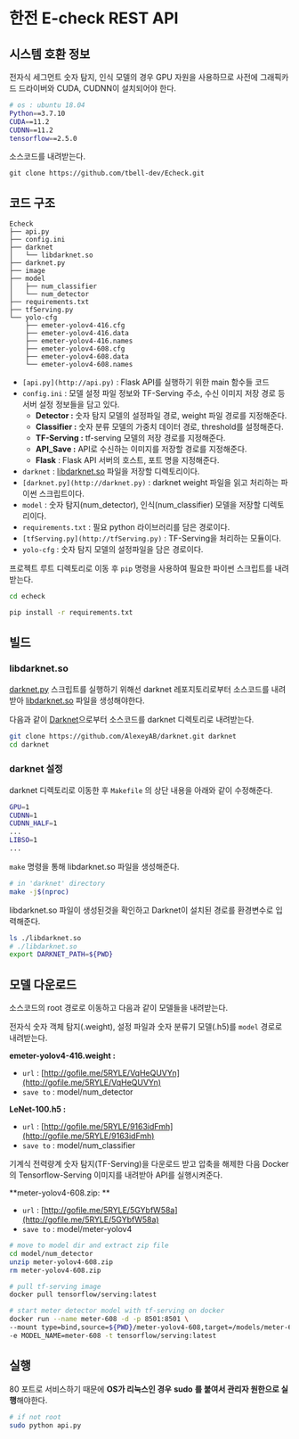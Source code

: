 # 한전 E-check REST API

## 시스템 호환 정보

전자식 세그먼트 숫자 탐지, 인식 모델의 경우 GPU 자원을 사용하므로 사전에 그래픽카드 드라이버와 CUDA, CUDNN이 설치되어야 한다.

```bash
# os : ubuntu 18.04
Python==3.7.10
CUDA==11.2
CUDNN==11.2
tensorflow==2.5.0
```

소스코드를 내려받는다.

```
git clone https://github.com/tbell-dev/Echeck.git
```

## 코드 구조

```
Echeck
├── api.py
├── config.ini
├── darknet
│   └── libdarknet.so
├── darknet.py
├── image
├── model
│   ├── num_classifier
│   └── num_detector
├── requirements.txt
├── tfServing.py
└── yolo-cfg
    ├── emeter-yolov4-416.cfg
    ├── emeter-yolov4-416.data
    ├── emeter-yolov4-416.names
    ├── emeter-yolov4-608.cfg
    ├── emeter-yolov4-608.data
    └── emeter-yolov4-608.names
```

- `[api.py](http://api.py)` : Flask API를 실행하기 위한 main 함수들 코드
- `config.ini` : 모델 설정 파일 정보와 TF-Serving 주소, 수신 이미지 저장 경로 등 서버 설정 정보들을 담고 있다.
    - **Detector :** 숫자 탐지 모델의 설정파일 경로, weight 파일 경로를 지정해준다.
    - **Classifier :** 숫자 분류 모델의 가중치 데이터 경로, threshold를 설정해준다.
    - **TF-Serving :** tf-serving 모델의 저장 경로를 지정해준다.
    - **API_Save :** API로 수신하는 이미지를 저장할 경로를 지정해준다.
    - **Flask** : Flask API 서버의 호스트, 포트 명을 지정해준다.
- `darknet` : [libdarknet.so](http://libdarknet.so) 파일을 저장할 디렉토리이다.
- `[darknet.py](http://darknet.py)` : darknet weight 파일을 읽고 처리하는 파이썬 스크립트이다.
- `model` : 숫자 탐지(num_detector), 인식(num_classifier) 모델을 저장할 디렉토리이다.
- `requirements.txt` : 필요 python 라이브러리를 담은 경로이다.
- `[tfServing.py](http://tfServing.py)` : TF-Serving을 처리하는 모듈이다.
- `yolo-cfg` : 숫자 탐지 모델의 설정파일을 담은 경로이다.

프로젝트 루트 디렉토리로 이동 후 `pip` 명령을 사용하여 필요한 파이썬 스크립트를 내려받는다.

```bash
cd echeck

pip install -r requirements.txt
```

## 빌드

### libdarknet.so
[darknet.py](http://darknet.py) 스크립트를 실행하기 위해선 darknet 레포지토리로부터 소스코드를 내려받아 [libdarknet.so](http://libdarknet.so) 파일을 생성해야한다.

다음과 같이 [Darknet](https://github.com/AlexeyAB/darknet.git)으로부터 소스코드를 darknet 디렉토리로 내려받는다.

```bash
git clone https://github.com/AlexeyAB/darknet.git darknet
cd darknet
```

### darknet 설정
darknet 디렉토리로 이동한 후 `Makefile` 의 상단 내용을 아래와 같이 수정해준다.

```bash
GPU=1
CUDNN=1
CUDNN_HALF=1
...
LIBSO=1
...
```

`make` 명령을 통해 libdarknet.so 파일을 생성해준다.

```bash
# in 'darknet' directory
make -j$(nproc)
```

libdarknet.so 파일이 생성된것을 확인하고 Darknet이 설치된 경로를 환경변수로 입력해준다.

```bash
ls ./libdarknet.so
# ./libdarknet.so
export DARKNET_PATH=${PWD}
```

## 모델 다운로드

소스코드의 root 경로로 이동하고 다음과 같이 모델들을 내려받는다.

전자식 숫자 객체 탐지(.weight), 설정 파일과 숫자 분류기 모델(.h5)를 `model` 경로로 내려받는다.

**emeter-yolov4-416.weight :**

- `url` : [http://gofile.me/5RYLE/VqHeQUVYn](http://gofile.me/5RYLE/VqHeQUVYn)
- `save to` : model/num_detector

**LeNet-100.h5 :** 

- `url` : [http://gofile.me/5RYLE/9163idFmh](http://gofile.me/5RYLE/9163idFmh)
- `save to` : model/num_classifier

기계식 전력량계 숫자 탐지(TF-Serving)을 다운로드 받고 압축을 해제한 다음 Docker의 Tensorflow-Serving 이미지를 내려받아 API를 실행시켜준다.

**meter-yolov4-608.zip: **

- `url` : [http://gofile.me/5RYLE/5GYbfW58a](http://gofile.me/5RYLE/5GYbfW58a)
- `save to` : model/meter-yolov4

```bash
# move to model dir and extract zip file
cd model/num_detector
unzip meter-yolov4-608.zip
rm meter-yolov4-608.zip
```

```bash
# pull tf-serving image
docker pull tensorflow/serving:latest

# start meter detector model with tf-serving on docker
docker run --name meter-608 -d -p 8501:8501 \
--mount type=bind,source=${PWD}/meter-yolov4-608,target=/models/meter-608 \
-e MODEL_NAME=meter-608 -t tensorflow/serving:latest
```

## 실행

80 포트로 서비스하기 때문에 **OS가 리눅스인 경우** **sudo** **를 붙여서 관리자 원한으로 실행**해야한다.

```bash
# if not root
sudo python api.py
```